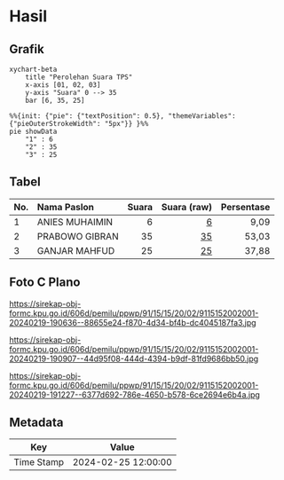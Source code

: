 # Hasil

## Grafik

```mermaid
xychart-beta
    title "Perolehan Suara TPS"
    x-axis [01, 02, 03]
    y-axis "Suara" 0 --> 35
    bar [6, 35, 25]
```

```mermaid
%%{init: {"pie": {"textPosition": 0.5}, "themeVariables": {"pieOuterStrokeWidth": "5px"}} }%%
pie showData
    "1" : 6
    "2" : 35
    "3" : 25
```

## Tabel

| No. | Nama Paslon    | Suara | Suara (raw) | Persentase |
|:--- |:-------------- | -----:| -----------:| ----------:|
| 1   | ANIES MUHAIMIN | 6     | [6][p-1]    | 9,09       |
| 2   | PRABOWO GIBRAN | 35    | [35][p-2]   | 53,03      |
| 3   | GANJAR MAHFUD  | 25    | [25][p-3]   | 37,88      |


[p-1]: https://github.com/gigit-pemilu/pemilu-2024-91-papua/blob/main/pilpres/hitung-suara/sub/91-papua/sub/15-waropen/sub/15-soyoi-mambai/sub/2002-soyoi/sub/001-tps/sub/paslon-1.txt
[p-2]: https://github.com/gigit-pemilu/pemilu-2024-91-papua/blob/main/pilpres/hitung-suara/sub/91-papua/sub/15-waropen/sub/15-soyoi-mambai/sub/2002-soyoi/sub/001-tps/sub/paslon-2.txt
[p-3]: https://github.com/gigit-pemilu/pemilu-2024-91-papua/blob/main/pilpres/hitung-suara/sub/91-papua/sub/15-waropen/sub/15-soyoi-mambai/sub/2002-soyoi/sub/001-tps/sub/paslon-3.txt

## Foto C Plano

https://sirekap-obj-formc.kpu.go.id/606d/pemilu/ppwp/91/15/15/20/02/9115152002001-20240219-190636--88655e24-f870-4d34-bf4b-dc4045187fa3.jpg

https://sirekap-obj-formc.kpu.go.id/606d/pemilu/ppwp/91/15/15/20/02/9115152002001-20240219-190907--44d95f08-444d-4394-b9df-81fd9686bb50.jpg

https://sirekap-obj-formc.kpu.go.id/606d/pemilu/ppwp/91/15/15/20/02/9115152002001-20240219-191227--6377d692-786e-4650-b578-6ce2694e6b4a.jpg


## Metadata

| Key        | Value               |
| ---------- | ------------------- |
| Time Stamp | 2024-02-25 12:00:00 |




